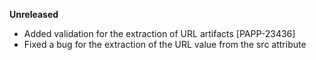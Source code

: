 **Unreleased**
* Added validation for the extraction of URL artifacts [PAPP-23436]
* Fixed a bug for the extraction of the URL value from the src attribute